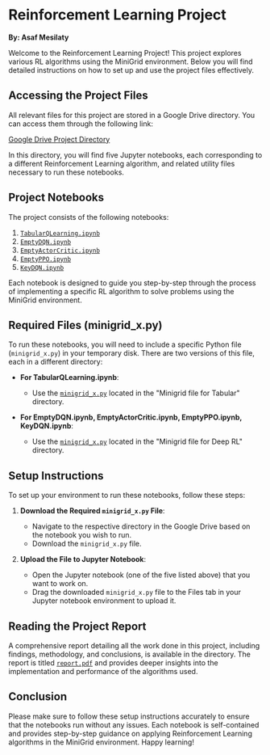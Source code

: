 # Reinforcement Learning Project

**By: Asaf Mesilaty**

Welcome to the Reinforcement Learning Project! This project explores various RL algorithms using the MiniGrid environment. Below you will find detailed instructions on how to set up and use the project files effectively.

## Accessing the Project Files

All relevant files for this project are stored in a Google Drive directory. You can access them through the following link:

[Google Drive Project Directory](https://drive.google.com/drive/folders/1rJMNpSs9oALlV29Vbq9EbTcd803uCc1y?usp=sharing)

In this directory, you will find five Jupyter notebooks, each corresponding to a different Reinforcement Learning algorithm, and related utility files necessary to run these notebooks.

## Project Notebooks

The project consists of the following notebooks:

1. [`TabularQLearning.ipynb`](https://colab.research.google.com/drive/1fohlYnhaPGsK8rSQlG-bdfuF6JjCUrM2?usp=drive_link)
2. [`EmptyDQN.ipynb`](https://colab.research.google.com/drive/1MPucU0s1JKOEQckTeoIkx8t-ZzxNImve?usp=drive_link)
3. [`EmptyActorCritic.ipynb`](https://colab.research.google.com/drive/17n2jjelp6kTdR7l-sOos1_QobHJQ9o4Y?usp=drive_link)
4. [`EmptyPPO.ipynb`](https://colab.research.google.com/drive/1xFXDLGbzUbLRY_VVHH0rSo2FSOCGV-Io?usp=drive_link)
5. [`KeyDQN.ipynb`](https://colab.research.google.com/drive/11KgFwgrWuENLcTvzA90ITQxB1krGZXqE?usp=drive_link)

Each notebook is designed to guide you step-by-step through the process of implementing a specific RL algorithm to solve problems using the MiniGrid environment.

## Required Files (minigrid_x.py)

To run these notebooks, you will need to include a specific Python file (`minigrid_x.py`) in your temporary disk. There are two versions of this file, each in a different directory:

- **For TabularQLearning.ipynb**:
  - Use the [`minigrid_x.py`](https://drive.google.com/file/d/1vc5qQDPRKq631ErygBz_mlb9b7eOTjeG/view?usp=drive_link) located in the "Minigrid file for Tabular" directory.

- **For EmptyDQN.ipynb, EmptyActorCritic.ipynb, EmptyPPO.ipynb, KeyDQN.ipynb**:
  - Use the [`minigrid_x.py`](https://drive.google.com/file/d/16YB5DI2lcHtIDPdhKzVzBVLJceDh6wwF/view?usp=drive_link) located in the "Minigrid file for Deep RL" directory.

## Setup Instructions

To set up your environment to run these notebooks, follow these steps:

1. **Download the Required `minigrid_x.py` File**:
   - Navigate to the respective directory in the Google Drive based on the notebook you wish to run.
   - Download the `minigrid_x.py` file.

2. **Upload the File to Jupyter Notebook**:
   - Open the Jupyter notebook (one of the five listed above) that you want to work on.
   - Drag the downloaded `minigrid_x.py` file to the Files tab in your Jupyter notebook environment to upload it.

## Reading the Project Report

A comprehensive report detailing all the work done in this project, including findings, methodology, and conclusions, is available in the directory. The report is titled [`report.pdf`](report.pdf) and provides deeper insights into the implementation and performance of the algorithms used.

## Conclusion

Please make sure to follow these setup instructions accurately to ensure that the notebooks run without any issues. Each notebook is self-contained and provides step-by-step guidance on applying Reinforcement Learning algorithms in the MiniGrid environment. Happy learning!
